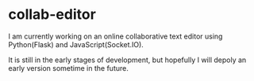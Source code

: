 # collab-editor

I am currently working on an online collaborative text editor using Python(Flask) and JavaScript(Socket.IO).

It is still in the early stages of development, but hopefully I will depoly an early version sometime in the future.

